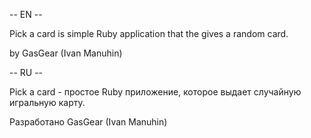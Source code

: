 -- EN --

Pick a card is simple Ruby application that the gives a random card.

by GasGear (Ivan Manuhin)

-- RU --

Pick a card - простое Ruby приложение, которое выдает случайную игральную карту.

Разработано GasGear (Ivan Manuhin)
